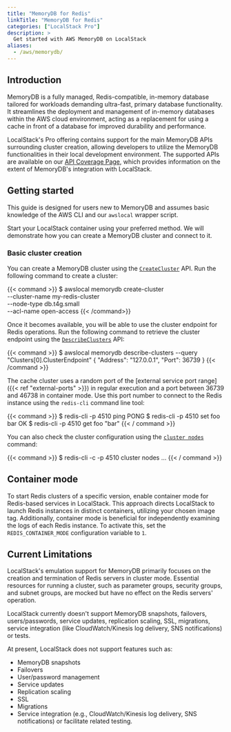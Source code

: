 ```yaml
---
title: "MemoryDB for Redis"
linkTitle: "MemoryDB for Redis"
categories: ["LocalStack Pro"]
description: >
  Get started with AWS MemoryDB on LocalStack
aliases:
  - /aws/memorydb/
---
```


## Introduction

MemoryDB is a fully managed, Redis-compatible, in-memory database tailored for workloads demanding ultra-fast, primary database functionality.
It streamlines the deployment and management of in-memory databases within the AWS cloud environment, acting as a replacement for using a cache in front of a database for improved durability and performance.

LocalStack's Pro offering contains support for the main MemoryDB APIs surrounding cluster creation, allowing developers to utilize the MemoryDB functionalities in their local development environment. The supported APIs are available on our [API Coverage Page](https://docs.localstack.cloud/references/coverage/coverage_memorydb/), which provides information on the extent of MemoryDB's integration with LocalStack.

## Getting started

This guide is designed for users new to MemoryDB and assumes basic knowledge of the AWS CLI and our `awslocal` wrapper script.

Start your LocalStack container using your preferred method. We will demonstrate how you can create a MemoryDB cluster and connect to it.

### Basic cluster creation

You can create a MemoryDB cluster using the [`CreateCluster`](https://docs.aws.amazon.com/memorydb/latest/APIReference/API_CreateCluster.html) API. Run the following command to create a cluster:

{{< command >}}
$ awslocal memorydb create-cluster \
  --cluster-name my-redis-cluster \
  --node-type db.t4g.small \
  --acl-name open-access
{{< /command>}}

Once it becomes available, you will be able to use the cluster endpoint for Redis operations. Run the following command to retrieve the cluster endpoint using the [`DescribeClusters`](https://docs.aws.amazon.com/memorydb/latest/APIReference/API_DescribeClusters.html) API:

{{< command >}}
$ awslocal memorydb describe-clusters --query "Clusters[0].ClusterEndpoint"
{
  "Address": "127.0.0.1",
  "Port": 36739
}
{{< /command >}}

The cache cluster uses a random port of the [external service port range]({{< ref "external-ports" >}}) in regular execution and a port between 36739 and 46738 in container mode.
Use this port number to connect to the Redis instance using the `redis-cli` command line tool:

{{< command >}}
$ redis-cli -p 4510 ping
PONG
$ redis-cli -p 4510 set foo bar
OK
$ redis-cli -p 4510 get foo
"bar"
{{< / command >}}

You can also check the cluster configuration using the [`cluster nodes`](https://redis.io/commands/cluster-nodes) command:

{{< command >}}
$ redis-cli -c -p 4510 cluster nodes
...
{{< / command >}}

## Container mode

To start Redis clusters of a specific version, enable container mode for Redis-based services in LocalStack.
This approach directs LocalStack to launch Redis instances in distinct containers, utilizing your chosen image tag.
Additionally, container mode is beneficial for independently examining the logs of each Redis instance. To activate this, set the `REDIS_CONTAINER_MODE` configuration variable to `1`.

## Current Limitations

LocalStack's emulation support for MemoryDB primarily focuses on the creation and termination of Redis servers in cluster mode. Essential resources for running a cluster, such as parameter groups, security groups, and subnet groups, are mocked but have no effect on the Redis servers' operation.

LocalStack currently doesn't support MemoryDB snapshots, failovers, users/passwords, service updates, replication scaling, SSL, migrations, service integration (like CloudWatch/Kinesis log delivery, SNS notifications) or tests.

At present, LocalStack does not support features such as:

- MemoryDB snapshots
- Failovers
- User/password management
- Service updates
- Replication scaling
- SSL
- Migrations
- Service integration (e.g., CloudWatch/Kinesis log delivery, SNS notifications) or facilitate related testing.
